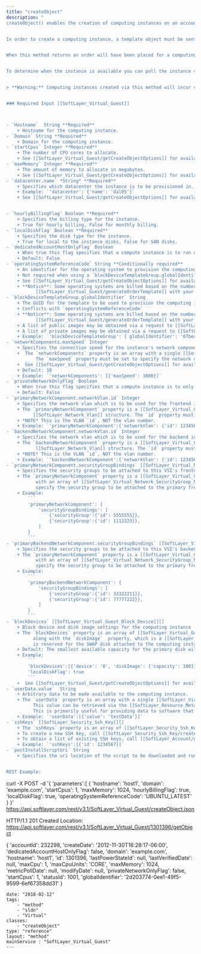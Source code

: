 ```yaml
---
title: "createObject"
description: "
createObject() enables the creation of computing instances on an account. This method is a simplified alternative to interacting with the ordering system directly. 


In order to create a computing instance, a template object must be sent in with a few required values. 


When this method returns an order will have been placed for a computing instance of the specified configuration. 


To determine when the instance is available you can poll the instance via [[SoftLayer_Virtual_Guest/getObject]], with an object mask requesting the `provisionDate` relational property. When `provisionDate` is not `null`, the instance will be ready. 


> **Warning:** Computing instances created via this method will incur charges on your account. For testing input parameters see [[SoftLayer_Virtual_Guest/generateOrderTemplate]]. 


### Required Input [[SoftLayer_Virtual_Guest]]



- `Hostname`  String **Required** 
    + Hostname for the computing instance. 
- `Domain` String **Required** 
    + Domain for the computing instance. 
- `startCpus` Integer **Required** 
    + The number of CPU cores to allocate. 
    + See [[SoftLayer_Virtual_Guest/getCreateObjectOptions]] for available options. 
- `maxMemory` Integer **Required** 
    + The amount of memory to allocate in megabytes. 
    + See [[SoftLayer_Virtual_Guest/getCreateObjectOptions]] for available options. 
- `datacenter.name` *String* **Required** 
    + Specifies which datacenter the instance is to be provisioned in. Needs to be a nested object. 
    + Example: `'datacenter': {'name': 'dal05'}` 
    + See [[SoftLayer_Virtual_Guest/getCreateObjectOptions]] for available options. 


- `hourlyBillingFlag` Boolean **Required** 
    + Specifies the billing type for the instance. 
    + True for hourly billing, False for monthly billing. 
- `localDiskFlag` Boolean **Required** 
    + Specifies the disk type for the instance. 
    + True for local to the instance disks, False for SAN disks. 
- `dedicatedAccountHostOnlyFlag` Boolean 
    + When true this flag specifies that a compute instance is to run on hosts that only have guests from the same account. 
    + Default: False 
- `operatingSystemReferenceCode` String **Conditionally required** 
    + An identifier for the operating system to provision the computing instance with. 
    + Not required when using a `blockDeviceTemplateGroup.globalIdentifier`, as the template will have its own operating system. 
    + See [[SoftLayer_Virtual_Guest/getCreateObjectOptions]] for available options. 
    + **Notice**: Some operating systems are billed based on the number of CPUs the guest has. The price which is used can be determined by calling 
           [[SoftLayer_Virtual_Guest/generateOrderTemplate]] with your desired device specifications. 
- `blockDeviceTemplateGroup.globalIdentifier` String 
    + The GUID for the template to be used to provision the computing instance. 
    + Conflicts with `operatingSystemReferenceCode` 
    + **Notice**: Some operating systems are billed based on the number of CPUs the guest has. The price which is used can be determined by calling 
           [[SoftLayer_Virtual_Guest/generateOrderTemplate]] with your desired device specifications. 
    + A list of public images may be obtained via a request to [[SoftLayer_Virtual_Guest_Block_Device_Template_Group/getPublicImages]] 
    + A list of private images may be obtained via a request to [[SoftLayer_Account/getPrivateBlockDeviceTemplateGroups]] 
    + Example: `'blockDeviceTemplateGroup': { globalIdentifier': '07beadaa-1e11-476e-a188-3f7795feb9fb'` 
- `networkComponents.maxSpeed` Integer 
    + Specifies the connection speed for the instance's network components. 
    +  The `networkComponents` property is an array with a single [[SoftLayer_Virtual_Guest_Network_Component]] structure. 
           The `maxSpeed` property must be set to specify the network uplink speed, in megabits per second, of the computing instance. 
    +  See [[SoftLayer_Virtual_Guest/getCreateObjectOptions]] for available options. 
    + Default: 10 
    + Example: `'networkComponents': [{'maxSpeed': 1000}]` 
- `privateNetworkOnlyFlag` Boolean 
    + When true this flag specifies that a compute instance is to only have access to the private network. 
    + Default: False 
- `primaryNetworkComponent.networkVlan.id` Integer 
    + Specifies the network vlan which is to be used for the frontend interface of the computing instance. 
    + The `primaryNetworkComponent` property is a [[SoftLayer_Virtual_Guest_Network_Component]] structure with the `networkVlan` property populated with a i 
          [[SoftLayer_Network_Vlan]] structure. The `id` property must be set to specify the frontend network vlan of the computing instance. 
    + *NOTE* This is the VLAN `id`, NOT the vlan number. 
    + Example: `'primaryNetworkComponent':{'networkVlan': {'id': 1234567}}` 
- `backendNetworkComponent.networkVlan.id` Integer 
    + Specifies the network vlan which is to be used for the backend interface of the computing instance. 
    + The `backendNetworkComponent` property is a [[SoftLayer_Virtual_Guest_Network_Component]] structure with the `networkVlan` property populated with a 
           [[SoftLayer_Network_Vlan]] structure. The `id` property must be set to specify the backend network vlan of the computing instance. 
    + *NOTE* This is the VLAN `id`, NOT the vlan number. 
    + Example: `'backendNetworkComponent':{'networkVlan': {'id': 1234567}}` 
- `primaryNetworkComponent.securityGroupBindings` [[SoftLayer_Virtual_Network_SecurityGroup_NetworkComponentBinding]][] 
    + Specifies the security groups to be attached to this VSI's frontend network adapter 
    + The `primaryNetworkComponent` property is a [[SoftLayer_Virtual_Guest_Network_Component]] structure with the `securityGroupBindings` property populated 
           with an array of [[SoftLayer_Virtual_Network_SecurityGroup_NetworkComponentBinding]] structures. The `securityGroup` property in each must be set to 
           specify the security group to be attached to the primary frontend network component. 
    + Example: 
        ``` 
        'primaryNetworkComponent': { 
            'securityGroupBindings': [ 
                {'securityGroup':{'id': 5555555}}, 
                {'securityGroup':{'id': 1112223}}, 
            ] 
        } 
        ``` 
- `primaryBackendNetworkComponent.securityGroupBindings` [[SoftLayer_Virtual_Network_SecurityGroup_NetworkComponentBinding]][] 
    + Specifies the security groups to be attached to this VSI's backend network adapter 
    + The `primaryNetworkComponent` property is a [[SoftLayer_Virtual_Guest_Network_Component]] structure with the `securityGroupBindings` property populated 
           with an array of [[SoftLayer_Virtual_Network_SecurityGroup_NetworkComponentBinding]] structures. The `securityGroup` property in each must be set to 
           specify the security group to be attached to the primary frontend network component. 
    + Example: 
        ``` 
        'primaryBackendNetworkComponent': { 
            'securityGroupBindings': [ 
                {'securityGroup':{'id': 33322211}}, 
                {'securityGroup':{'id': 77777222}}, 
            ] 
        } 
        ``` 
- `blockDevices` [[SoftLayer_Virtual_Guest_Block_Device]][] 
    + Block device and disk image settings for the computing instance 
    + The `blockDevices` property is an array of [[SoftLayer_Virtual_Guest_Block_Device]] structures. Each block device must specify the `device` property 
          along with the `diskImage`  property, which is a [[SoftLayer_Virtual_Disk_Image]] structure with the `capacity` property set. The `device` number `'1'` 
          is reserved for the SWAP disk attached to the computing instance. 
    + Default: The smallest available capacity for the primary disk will be used. If an image template is specified the disk capacity will be be provided by the template. 
    + Example: 
        ``` 
        'blockDevices':[{'device': '0', 'diskImage': {'capacity': 100}}], 
        'localDiskFlag': true 
        ``` 
    +  See [[SoftLayer_Virtual_Guest/getCreateObjectOptions]] for available options. 
- `userData.value`  String 
    + Arbitrary data to be made available to the computing instance. 
    + The `userData` property is an array with a single [[SoftLayer_Virtual_Guest_Attribute]] structure with the `value` property set to an arbitrary value. 
          This value can be retrieved via the [[SoftLayer_Resource_Metadata/getUserMetadata]] method from a request originating from the computing instance. 
          This is primarily useful for providing data to software that may be on the instance and configured to execute upon first boot. 
    + Example: `'userData':[{'value': 'testData'}]` 
- `sshKeys` [[SoftLayer_Security_Ssh_Key]][] 
    + The `sshKeys` property is an array of [[SoftLayer_Security_Ssh_Key]] structures with the `id` property set to the value of an existing SSH key. 
    + To create a new SSH key, call [[SoftLayer_Security_Ssh_Key/createObject|createObject]]. 
    + To obtain a list of existing SSH keys, call [[SoftLayer_Account/getSshKeys]] 
    + Example: `'sshKeys':[{'id': 1234567}]` 
- `postInstallScriptUri` String 
    + Specifies the uri location of the script to be downloaded and run after installation is complete. Only scripts from HTTPS servers are executed on startup. 


REST Example: 
``` 
curl -X POST -d '{ 
    'parameters':[ 
        { 
            'hostname': 'host1', 
            'domain': 'example.com', 
            'startCpus': 1, 
            'maxMemory': 1024, 
            'hourlyBillingFlag': true, 
            'localDiskFlag': true, 
            'operatingSystemReferenceCode': 'UBUNTU_LATEST' 
        } 
}' https://api.softlayer.com/rest/v3.1/SoftLayer_Virtual_Guest/createObject.json 


HTTP/1.1 201 Created 
Location: https://api.softlayer.com/rest/v3.1/SoftLayer_Virtual_Guest/1301396/getObject 


{ 
  'accountId': 232298, 
  'createDate': '2012-11-30T16:28:17-06:00', 
  'dedicatedAccountHostOnlyFlag': false, 
  'domain': 'example.com', 
  'hostname': 'host1', 
  'id': 1301396, 
  'lastPowerStateId': null, 
  'lastVerifiedDate': null, 
  'maxCpu': 1, 
  'maxCpuUnits': 'CORE', 
  'maxMemory': 1024, 
  'metricPollDate': null, 
  'modifyDate': null, 
  'privateNetworkOnlyFlag': false, 
  'startCpus': 1, 
  'statusId': 1001, 
  'globalIdentifier': '2d203774-0ee1-49f5-9599-6ef67358dd31' 
} 
``` "
date: "2018-02-12"
tags:
    - "method"
    - "sldn"
    - "Virtual"
classes:
    - "createObject"
type: "reference"
layout: "method"
mainService : "SoftLayer_Virtual_Guest"
---
```

